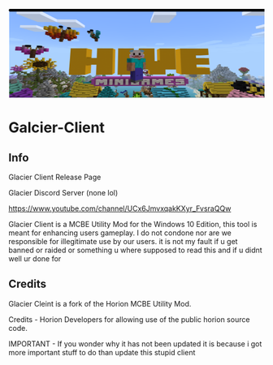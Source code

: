 <p align="center">
	<img width="755" height="175" src="Logo.png">
</p>

# Galcier-Client

## Info
Glacier Client Release Page

Glacier Discord Server (none lol)

https://www.youtube.com/channel/UCx6JmvxqakKXyr_FvsraQQw

Glacier Client is a MCBE Utility Mod for the Windows 10 Edition, this tool is meant for enhancing users gameplay. I do not condone nor are we responsible for illegitimate use by our users. it is not my fault if u get banned or raided or something u where supposed to read this and if u didnt well ur done for

## Credits

Glacier Cleint  is a fork of the Horion MCBE Utility Mod.

Credits - Horion Developers for allowing use of the public horion source code.

IMPORTANT - If you wonder why it has not been updated it is because i got more important stuff to do than update this stupid client
